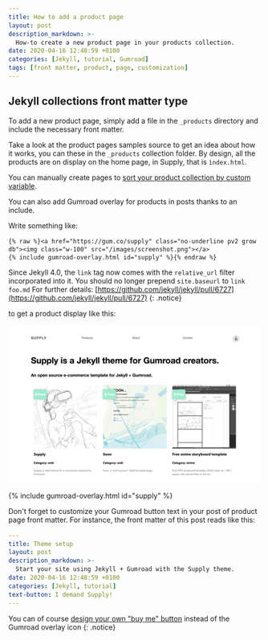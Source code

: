 ```yaml
---
title: How to add a product page
layout: post
description_markdown: >-
  How-to create a new product page in your products collection.
date: 2020-04-16 12:48:59 +0100
categories: [Jekyll, tutorial, Gumroad]
tags: [front matter, product, page, customization]
---
```


## Jekyll collections front matter type
To add a new product page, simply add a file in the `_products` directory and include the necessary front matter.

Take a look at the product pages samples source to get an idea about how it works, you can these in the `_products` collection folder. By design, all the products are on display on the home page, in Supply, that is `ìndex.html`.

You can manually create pages to [sort your product collection by custom variable](/custom-variables/).

You can also add Gumroad overlay for products in posts thanks to an include.

Write something like:

``` liquid
{% raw %}<a href="https://gum.co/supply" class="no-underline pv2 grow db"><img class="w-100" src="/images/screenshot.png"></a>
{% include gumroad-overlay.html id="supply" %}{% endraw %}
```

Since Jekyll 4.0, the `link` tag now comes with the `relative_url` filter incorporated into it. You should no longer prepend `site.baseurl` to `link foo.md` For further details: [https://github.com/jekyll/jekyll/pull/6727](https://github.com/jekyll/jekyll/pull/6727)
{: .notice}

to get a product display like this:

<a href="https://gum.co/supply" class="no-underline pv2 grow db"><img class="w-100" src="/images/screenshot.png"></a>

{% include gumroad-overlay.html id="supply" %}

Don't forget to customize your Gumroad button text in your post of product page front matter.
For instance, the front matter of this post reads like this:

``` yaml
---
title: Theme setup
layout: post
description_markdown: >-
  Start your site using Jekyll + Gumroad with the Supply theme.
date: 2020-04-16 12:48:59 +0100
categories: [Jekyll, tutorial]
text-button: I demand Supply!
---
```

You can of course [design your own "buy me" button](https://help.gumroad.com/article/106-using-custom-buttons-with-overlay) instead of the Gumroad overlay icon
{: .notice}
